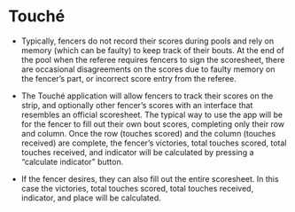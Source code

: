 # Touché

* Typically, fencers do not record their scores during pools and rely on memory (which can be faulty) to keep track of their bouts. At the end of the pool when the referee requires fencers to sign the scoresheet, there are occasional disagreements on the scores due to faulty memory on the fencer’s part, or incorrect score entry from the referee.

* The Touché application will allow fencers to track their scores on the strip, and optionally other fencer’s scores with an interface that resembles an official scoresheet. The typical way to use the app will be for the fencer to fill out their own bout scores, completing only their row and column.  Once the row (touches scored) and the column (touches received) are complete, the fencer’s victories, total touches scored, total touches received, and indicator will be calculated by pressing a “calculate indicator” button.

*	If the fencer desires, they can also fill out the entire scoresheet.  In this case the victories, total touches scored, total touches received, indicator, and place will be calculated.

